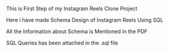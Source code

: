 This is First Step of my Instagram Reels Clone Project

Here i have made Schema Design of Instagram Reels Using SQL

All the Information about Schema is Mentioned in the PDF

SQL Queries has been attached in the .sql file


